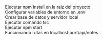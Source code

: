 Ejecutar npm install en la raiz del proyecto  
Configurar variables de entorno en .env  
Crear base de datos y servidor local  
Ejecutar comando tsc  
Ejecutar npm start  
Funcionando rutas en localhost:port/api/notes